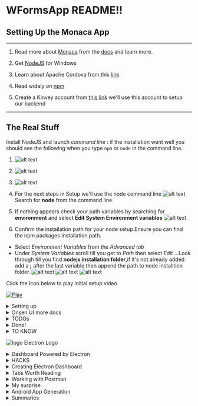 # WFormsApp  README!!

## Setting Up the Monaca App 
___  
1. Read more about [Monaca](https://monaca.io) from the [docs](https://docs.monaca.io/en/?_ga=2.176459429.126237752.1496340941-299224642.1494103848) and learn more. 
2. Get [NodeJS](https://nodejs.org/en/) for Windows 

3. Learn about Apache Cordova from this [link](http://cordova.apache.org/) 
4. Read widely on [npm](https://www.npmjs.com/)  
5. Create a Kinvey account from [this link](https://www.kinvey.com/) we'll use this account to setup our backend 
 
  
  ___ 
  ## The Real Stuff  
  Install NodeJS and launch _command line_ : if the installation went well you should see the following when you type `npm` or `node` in the command line. 

  1. ![alt text](/readassets/node.png "Node Installation")  
  2. ![alt text](/readassets/nodev.png "Node Version") 
  3. ![alt text](/readassets/ndenpm.png "NPM installation")  

  4. For the next steps in Setup we'll use the node command line ![alt text](/readassets/nodeNpm.png "Search for Node") Search for **node** from the command line.
  5. If nothing appears check your path variables by searching for **environment** and select **Edit System Environment variables** ![alt text](/readassets/env.png "System Vars") 
   6. Confirm the installation path for your node setup.Ensure you can find the npm packages installation path. 
   + Select *Environment Variables* from the *Advanced tab* 
   + Under *System Variables* scroll till you get to *Path* then select *Edit* ...Look through till you find **nodejs installation folder**,if it's not already added add a **;** after the last variable then append the path to node installtion folder. 
   ![alt text](/readassets/env2.png) 
   ![alt text](/readassets/env3.png) 
   ![alt text](/readassets/env4.png) 

 
 Click the Icon below to play initial setup video

 
[![Play](/readassets/xhdpi.png)](/readassets/setuInit.mp4)


  <details>
  <summary> 
  Setting up
  </summary> 

  1. Get cordova 
  `npm install -g cordova` 
  2. Get monaca 
  `npm install -g monaca` 
  3. Get onsenui 
  `npm install -g onsenui` 

  </details>

 
 <details>
 <summary>
 Onsen UI more docs
 </summary>  
 
 1. Learn how Javascript ties to UI [here](https://onsen.io/v2/docs/guide/js/) 
 2. Quick Reference on all the UI components we'll need for our app [here](https://onsen.io/v2/docs/js.html) 
 3. See awesome CSS components from [this link](https://onsen.io/v2/docs/css.html) 
 4. Try out the platform from Onsen UI playground [here](http://tutorial.onsen.io/)
 </details>

 <details> 

<summary> 
TODOs 
</summary> 

1. ~Fix Icon /Logo(X)~ (Done)
2. ~Add Backend (X)~ 
3. ~Generate Icon placeholder (X)~  (Done)  
4. ~Look at [these css patterns](http://components.onsen.io/patterns)~  
5. Load maps plugin (X) 
6. Kinvey HTML5 [guide](http://devcenter.kinvey.com/html5/guides) 
7. Some [slides](https://www.slideshare.net/AlokSharma40/kinvey-howtomakeanappmobilehtml5) to go with it  
8. ~Overhaul CSS to OnsenUI @2.4.1~  
9. ~Look at this useful Login [hack](https://onsen.io/v2/api/js/ons-search-input.html)~ 
10. Implement Lazy repeat as [seen here](https://onsen.io/v2/api/js/ons-lazy-repeat.html) 
11. Fine tune Login checker func


 </details> 
 <details>
 <summary>
Done!
</summary> 
1. Stuff done goes here
 </details> 

 <details>
 <summary> 
 TO KNOW
 </summary>  

 1. Our Directory Structure is like this: 
 ```  

 acaciamobile 

 |__.monaca  <- metadata 

 |__.vscode <- metadata  

 |__platforms <- android,windows,ios etc toolchains are kept here  

 |__res <- where splashscreens and icons and and media are kept 

 |__typings <- tough to tell what happens here !  

 |__www <-where the fun stuff happens 

 |_____components <-core modules for monaca and cordova 

 |_____css <- where our custom syles reside  

 |_____js <-where our custom Javascript logic resides 

 |_____lib <-core libraries for our app 

 _________|onsenui <-all onsenui (our app's UI toolkit) style and logic components for contolling animations ,page layouts etc   
 |_____index.html <-where we manipulate the UI


 ``` 
 2. Building and Deploying application to an actual device or emulator: 
 + Ensure you have properly installed [Java 8 JDK](http://www.oracle.com/technetwork/java/javase/downloads/jdk8-downloads-2133151.html) as per [this documentation](http://docs.oracle.com/javase/7/docs/webnotes/install/windows/jdk-installation-windows.html) 
 + Download Android SDK as detailed [here](https://docs.oracle.com/cd/E60665_01/salescs_gs/OSDMA/bizcard-uc-setup002.htm#OSDMA6713) and properly set it up as [detailed here](https://spring.io/guides/gs/android/) 
 + Download and install [Apache Ant](http://ant.apache.org/bindownload.cgi) buld tool as [detailed by this blog](https://www.mkyong.com/ant/how-to-install-apache-ant-on-windows/) 
 + When ready Connect your phone to the PC and enable **USB Debugging**. This feature is disabled in most phones.You can go to **Settings>About Phone** and look for **Build Number** and tap it 7 times in rapid succession to enable it. 
 + Open Command prompt and type `adb devices` if your android developer env is properly setup you should see your device name or ip:5555 or something of the sort,if not,check if usb debugging is enabled on your phone or check if Android SDK is properly installed. 
 + From the project root directory open command prompt and type `cordova platform add android` : with proper internet this should not take more than 3 minutes. 
 + From the same directory type `cordova build android -- --ant` ;basically we're generating an Android build artifact using Ant build toolchain 
 + To deploy on your device run the following command `cordova run android -- --ant`.
 * If you're lucky: 

 `monaca platform add android` 

 `monaca build android -- --ant` 

 `monaca run android -- --ant` should work on your end ;mine failed. 
  
  + In the meantime if you don't have these set up you could always use the browser to preview your app by typing `monaca preview` from the root directory
 </details> 
   
   ![logo Electron Logo](https://camo.githubusercontent.com/11e7cfd04eceb1ea7464e99edda0e7000487f343/68747470733a2f2f656c656374726f6e2e61746f6d2e696f2f696d616765732f656c656374726f6e2d6c6f676f2e737667)
  <details>
  <summary>
  Dashboard Powered by Electron 

  </summary>  

  1. Awesome material by [Tutorials point](https://www.tutorialspoint.com/electron/index.htm) 
  2. Another [Electron Gitbook](http://electron.ebookchain.org/en/tutorial/quick-start.html) 
  3. Community [materials](https://github.com/sindresorhus/awesome-electron) 
  4. Electron [Sample](https://github.com/hokein/electron-sample-apps) Apps
  </details> 

  <details>
  <summary> 
  HACKS 

  </summary> 
   
   1. We'll store our dashboard files the `dashboard` folder . 
   2. Installing `electron` normally takes a while 
      Give it some time,but you should have the following ![alt Setup](/readassets/electronsetup.png) 

   3. In our tool belt we can also install Generators which will allow us to quickly scaffold an electron application. 
   4. For that to work ensure you have installed `Yeoman`.Learn more from [here](http://yeoman.io/) ![alt Yeoman Generator](/readassets/yeoman.png) 
   5. We'll then go ahead and install our Electron app Generator **We don'nt necessarily need this -since we can build an electron app from scratch-  but it will speed up the dev process** ![alt Generator](/readassets/yeomanGen.png) 
   6. This also takes time.A successful installation should look like this ![alt Success](/readassets/yeomanGenS.png) 
   7. In our `dashboard\test` folder we can run the following command  
      ```bash 
      yo electron
      ```  

      ![alt Activity](/readassets/yeomanGenAct.png)  

   8. When it's done you should see the following output - _give it some time_ 

      ![alt Output](/readassets/yeomanGenAct2.png) 
    
    9. Running the command  
           
             electron .
            
      
       
       ![alt Run](/readassets/electronSuc.png) 
        
    
  </details> 
   <details> 
   <summary> 
   Creating Electron Dashboard 

   </summary> 

  1. Under the `dasboard\dash` folder,there is an extracted **Dashboard Template folder** you can look at courtesy of [Creative Tim](https://www.creative-tim.com/)  
  2. Open the ``` index.html ``` file to have an overview of the LAF(look and feel) ![alt Dash](/readassets/dash.png) 
  3. A poorly implemented Example exists in the  ```dashboard\db``` folder. 

  ![alt Dashboard](/readassets/edash.png)
 
```bash
 Happy Hacking!
 ```
   </details>  

  <details> 

  <summary> 
    Tabs Worth Reading
  </summary>  

  1. Cordova Get [started](https://docs.microsoft.com/en-us/azure/app-service-mobile/app-service-mobile-cordova-get-started)  
  2. Working with Azure Client [SDK](https://docs.microsoft.com/en-us/azure/app-service-mobile/app-service-mobile-html-how-to-use-client-library) 
  3. Adding OAuth to [app](https://docs.microsoft.com/en-us/azure/app-service-mobile/app-service-mobile-auth)

  </details>
 
 <details> 
 <summary> 
 Working with Postman 
 </summary> 


+ Postman -at its simplest - is a desktop REST client   
+ You can basically make raw HTTP Requests to a REST API directly from Postman and view output 
+ I turned to this due to an inconsistency - I could make REST calls from the Kinvey API Console however ,I could not connect to the same API using the client library,this is certainly odd 

![alt Kinvey Console](/readassets/restCall1.png) 
+ However the mobile app returns a zero length array despite making a successfull connection to the same API... 
![alt Mobile Console](/readassets/restCall2.png) 
+ What's funny? This call is being made to the same collection 
![alt Query](/readassets/restCall3.png) 
 
 * Now **Enter Postman** 
 + You can download Postman (the supercharged API Tessing suite) for free from [this here link](https://www.getpostman.com/) 
 You'll need to do some sign in and your're in 
 ![alt Postman](/readassets/postMan2.png) 
 + You can learn more about how to use Postman to test APIs and have fun with it form [here](https://www.getpostman.com/docs/) 
 + Basically we get stuff when we do a REST call 
 ![alt Postman Response](/readassets/postman.png) 
  
  
 **Cool Thing about Postman** 

 _You can generate clientside code_  

 **How awesome is that?**  

 ![alt Ajax Code](/readassets/postmanCode.png)  
 Click on the ```code``` link of your Postman Client  
 ![alt Code Gen](/readassets/postmanCode2.png)
 + Let's test this ...Using stardard JQuery -nothing fancy:  
 1. And there we go...Just unapologetically copied and pasted code from Postman into our app and saw it work.... 
 ![alt Postman Results](/readassets/postRes.png)  
 + Postman Deep dives on [Youtube](https://www.youtube.com/channel/UCocudCGVb3MmhWQ1aoIgUQw/videos) 
 + Use [this tool](https://www.ytddownloader.com/) to grab videos from Youtube <-if need be 
 + [![Run in Postman](https://run.pstmn.io/button.svg)](https://app.getpostman.com/run-collection/4520cca2d87fac1b817d#?env%5Bdevbox%5D=W10=) 
 + If this does not work use [this link](https://www.getpostman.com/collections/4520cca2d87fac1b817d)

 </details>
 <details> 
 <summary> 
 My surprise
 </summary> 
 Click on website.Some parts are still not working because Xampp failed me terribly!!but i tried.
 And i just learnt how to edit this readme!!i feel like a genius already. 
  
+ Get [this plugin](https://chrome.google.com/webstore/detail/responsive-web-design-tes/objclahbaimlfnbjdeobicmmlnbhamkg?utm_source=chrome-app-launcher-info-dialog)
 </details>
  
 
 <details> 

 <summary> 
 Android App Generation 

 </summary> 

 ## Getting Started -Setting Up your ENV

Get Node.JS for your OS from → [This link] (https://nodejs.org)
  
  
This will Install NodeJS and NPM 


# Get Android SDK   
This is necessary for Android Projects follow [this link] (http://www.tutorialspoint.com/android/android_environment_setup.htm)  
  
  
  
  
# Get Apache Ant    




I prefer Ant since it worked for the most part: Cordova defaults to Gradle but you can force it to use Apache Ant during buids:I'll detail later  

Get Ant from [this link] (http://ant.apache.org/manual/install.html)





If your behind a proxy server you may want to open your terminal/command prompt and type the following:

`npm config set proxy http://proxy.company.com:8080`  
`npm config set https-proxy http://proxy.company.com:8080`




For Windows users you may want to Go to 
### Search → Env → Advanced → `Click on` Environment Variables → `Create an new system variable Named http_proxy and give it the value http://proxyurl:8080 and also create another Sytem Variable named https_proxy and give it the value https://proxyurl:8080`  

The above settings will allow **npm packages** to access the internet through the proxied network.




## NPM



You'd want to install _Monaca_ and _Cordova_ 


From the Terminal/Command Prompt  type  

`$npm install cordova monaca onsenui`  

You may want to give it a sec as it goes to download components from some strange place over the internet.  

*Search for _Node_ from your system,the Node Terminal will pop up*  


#### **Windows users ignore the _$_ sign hence-forth** .




Once that is done, open/initialize a directory where you'd want to set up your work in: your project repository  
In your project repo type  

`$monaca create <Name of your App>`   

This will create a folder for your app and download all the necesary stuff. Might take a while.  
**Select a default Framework,eg _Ionic_,_VueJS_,_OnsenUI_...we're using _OnsenUI_**

**your project template can have _navigation_ or _splitter_ etc...**  




Once all has been set up, you may want *change directory in to the project root folder* and add platforms  
`$monaca platform add <platform>` where platform can be _android_ , _windows_ or _ios_ {exclusive to Mac users}. Platforms are added into a _platform_ folder.



Now you can build and test your app via browser or emulator or as an installable sandalone apk,appx...  
`$monaca build <platform> -- --ant` → to generate an insallable file or you could serve via your browser  
`$monaca preview` . 
 
 # NOTES 
 + In this process `Ant` is used as a build tool,however with a proper installation of [Gradle](https://gradle.org/install/) ,the following commands can work: 
 ```bash 
 cordova build android  
 cordova build windows
 cordova build ios
 ``` 
 ```bash 
 cordova run android 
 cordova run ios
 cordova run windows
 ``` 
 + Other commands that can be used ...TODO... 

  
Here is a nice photo of Gradle 
 ![alt Gradle](https://cdn-enterprise.discourse.org/gradle/uploads/default/original/2X/f/f7adea5432e34b63b5aff501f37871c80979536d.png) 

 </details> 
  
 <details>
 <summary> 
 Summaries

 </summary>  
  
  > Serving static files 
  + Install `http-server` node module through  
    ```bash 
    npm install -g http-server 
    ``` 

  + Navigate to the directory with the static html files you'd like to serve 
    ```bash
    cd root\mydeirectory\...\... 
    ``` 
  + From that directory run the following command 
      ```bash
      http-server -p 8468  
      ```  
  > You can use any port number only if it's available

   *This will serve by default `index.html` in that directory navogate to your browser to that port* 
       ![alt start server](/readassets/serverstart.png) 
       ![alt navigate to url](/readassets/serverstart2.png)
 </details> 
